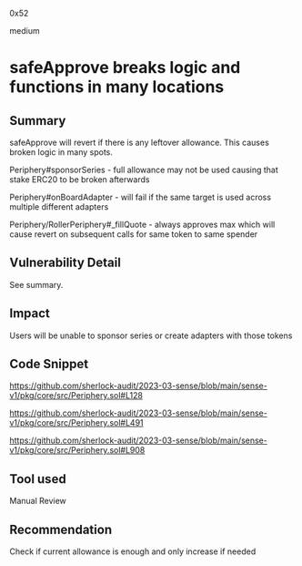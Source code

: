 0x52

medium

# safeApprove breaks logic and functions in many locations

## Summary

safeApprove will revert if there is any leftover allowance. This causes broken logic in many spots. 

Periphery#sponsorSeries - full allowance may not be used causing that stake ERC20 to be broken afterwards

Periphery#onBoardAdapter - will fail if the same target is used across multiple different adapters

Periphery/RollerPeriphery#_fillQuote - always approves max which will cause revert on subsequent calls for same token to same spender

## Vulnerability Detail

See summary.

## Impact

Users will be unable to sponsor series or create adapters with those tokens

## Code Snippet

https://github.com/sherlock-audit/2023-03-sense/blob/main/sense-v1/pkg/core/src/Periphery.sol#L128

https://github.com/sherlock-audit/2023-03-sense/blob/main/sense-v1/pkg/core/src/Periphery.sol#L491

https://github.com/sherlock-audit/2023-03-sense/blob/main/sense-v1/pkg/core/src/Periphery.sol#L908

## Tool used

Manual Review

## Recommendation

Check if current allowance is enough and only increase if needed
